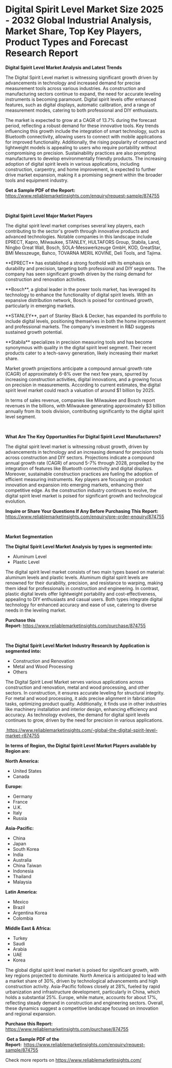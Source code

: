 <p><h1>Digital Spirit Level Market Size 2025 - 2032 Global Industrial Analysis, Market Share, Top Key Players, Product Types and Forecast Research Report</h1></p><p><strong>Digital Spirit Level Market Analysis and Latest Trends</strong></p>
<p><p>The Digital Spirit Level market is witnessing significant growth driven by advancements in technology and increased demand for precise measurement tools across various industries. As construction and manufacturing sectors continue to expand, the need for accurate leveling instruments is becoming paramount. Digital spirit levels offer enhanced features, such as digital displays, automatic calibration, and a range of measurement modes, catering to both professional and DIY enthusiasts.</p><p>The market is expected to grow at a CAGR of 13.7% during the forecast period, reflecting a robust demand for these innovative tools. Key trends influencing this growth include the integration of smart technology, such as Bluetooth connectivity, allowing users to connect with mobile applications for improved functionality. Additionally, the rising popularity of compact and lightweight models is appealing to users who require portability without compromising on precision. Sustainability practices are also prompting manufacturers to develop environmentally friendly products. The increasing adoption of digital spirit levels in various applications, including construction, carpentry, and home improvement, is expected to further drive market expansion, making it a promising segment within the broader tools and equipment industry.</p></p>
<p><strong>Get a Sample PDF of the Report:&nbsp;</strong> <a href="https://www.reliablemarketinsights.com/enquiry/request-sample/874755?utm_campaign=1938&utm_medium=2&utm_source=Github&utm_content=ia&utm_term=21032025&utm_id=digital-spirit-level">https://www.reliablemarketinsights.com/enquiry/request-sample/874755</a></p>
<p>&nbsp;</p>
<p><strong>Digital Spirit Level Major Market Players</strong></p>
<p><p>The digital spirit level market comprises several key players, each contributing to the sector's growth through innovative products and advanced technologies. Notable companies in this landscape include EPRECT, Kapro, Milwaukee, STANLEY, HULTAFORS Group, Stabila, Land, Ningbo Great Wall, Bosch, SOLA-Messwerkzeuge GmbH, KOD, GreatStar, BMI Messzeuge, Bahco, TOVARNA MERIL KOVINE, Deli Tools, and Tajima.</p><p>**EPRECT** has established a strong foothold with its emphasis on durability and precision, targeting both professional and DIY segments. The company has seen significant growth driven by the rising demand for construction and renovation activities.</p><p>**Bosch**, a global leader in the power tools market, has leveraged its technology to enhance the functionality of digital spirit levels. With an expansive distribution network, Bosch is poised for continued growth, particularly in emerging markets.</p><p>**STANLEY**, part of Stanley Black & Decker, has expanded its portfolio to include digital levels, positioning themselves in both the home improvement and professional markets. The company's investment in R&D suggests sustained growth potential.</p><p>**Stabila** specializes in precision measuring tools and has become synonymous with quality in the digital spirit level segment. Their recent products cater to a tech-savvy generation, likely increasing their market share.</p><p>Market growth projections anticipate a compound annual growth rate (CAGR) of approximately 6-8% over the next few years, spurred by increasing construction activities, digital innovations, and a growing focus on precision in measurements. According to current estimates, the digital spirit level market could reach a valuation of around $1 billion by 2025.</p><p>In terms of sales revenue, companies like Milwaukee and Bosch report revenues in the billions, with Milwaukee generating approximately $3 billion annually from its tools division, contributing significantly to the digital spirit level segment.</p></p>
<p>&nbsp;</p>
<p><strong>What Are The Key Opportunities For Digital Spirit Level Manufacturers?</strong></p>
<p><p>The digital spirit level market is witnessing robust growth, driven by advancements in technology and an increasing demand for precision tools across construction and DIY sectors. Projections indicate a compound annual growth rate (CAGR) of around 5-7% through 2028, propelled by the integration of features like Bluetooth connectivity and digital displays. Moreover, sustainable construction practices are fueling the adoption of efficient measuring instruments. Key players are focusing on product innovation and expansion into emerging markets, enhancing their competitive edge. As the construction industry continues to evolve, the digital spirit level market is poised for significant growth and technological evolution.</p></p>
<p><strong>Inquire or Share Your Questions If Any Before Purchasing This Report:</strong> <a href="https://www.reliablemarketinsights.com/enquiry/pre-order-enquiry/874755?utm_campaign=1938&utm_medium=2&utm_source=Github&utm_content=ia&utm_term=21032025&utm_id=digital-spirit-level">https://www.reliablemarketinsights.com/enquiry/pre-order-enquiry/874755</a></p>
<p>&nbsp;</p>
<p><strong>Market Segmentation</strong></p>
<p><strong>The Digital Spirit Level Market Analysis by types is segmented into:</strong></p>
<p><ul><li>Aluminum Level</li><li>Plastic Level</li></ul></p>
<p><p>The digital spirit level market consists of two main types based on material: aluminum levels and plastic levels. Aluminum digital spirit levels are renowned for their durability, precision, and resistance to warping, making them ideal for professionals in construction and engineering. In contrast, plastic digital levels offer lightweight portability and cost-effectiveness, appealing to DIY enthusiasts and casual users. Both types integrate digital technology for enhanced accuracy and ease of use, catering to diverse needs in the leveling market.</p></p>
<p><strong>Purchase this Report:&nbsp;</strong><a href="https://www.reliablemarketinsights.com/purchase/874755?utm_campaign=1938&utm_medium=2&utm_source=Github&utm_content=ia&utm_term=21032025&utm_id=digital-spirit-level">https://www.reliablemarketinsights.com/purchase/874755</a></p>
<p>&nbsp;</p>
<p><strong>The Digital Spirit Level Market Industry Research by Application is segmented into:</strong></p>
<p><ul><li>Construction and Renovation</li><li>Metal and Wood Processing</li><li>Others</li></ul></p>
<p><p>The Digital Spirit Level Market serves various applications across construction and renovation, metal and wood processing, and other sectors. In construction, it ensures accurate leveling for structural integrity. For metal and wood processing, it aids precise alignment in fabrication tasks, optimizing product quality. Additionally, it finds use in other industries like machinery installation and interior design, enhancing efficiency and accuracy. As technology evolves, the demand for digital spirit levels continues to grow, driven by the need for precision in various applications.</p></p>
<p><a href="https://www.reliablemarketinsights.com/-global-the-digital-spirit-level-market-r874755?utm_campaign=1938&utm_medium=2&utm_source=Github&utm_content=ia&utm_term=21032025&utm_id=digital-spirit-level">&nbsp;https://www.reliablemarketinsights.com/-global-the-digital-spirit-level-market-r874755</a></p>
<p><strong>In terms of Region, the Digital Spirit Level Market Players available by Region are:</strong></p>
<p>
    <p> <strong> North America: </strong>
        <ul>
            <li>United States</li>
            <li>Canada</li>
        </ul>
        </p> 
    <p> <strong> Europe: </strong>
        <ul>
            <li>Germany</li>
            <li>France</li>
            <li>U.K.</li>
            <li>Italy</li>
            <li>Russia</li>
        </ul>
        </p> 
    <p> <strong> Asia-Pacific: </strong>
        <ul>
            <li>China</li>
            <li>Japan</li>
            <li>South Korea</li>
            <li>India</li>
            <li>Australia</li>
            <li>China Taiwan</li>
            <li>Indonesia</li>
            <li>Thailand</li>
            <li>Malaysia</li>
        </ul>
        </p> 
    <p> <strong> Latin America: </strong>
        <ul>
            <li>Mexico</li>
            <li>Brazil</li>
            <li>Argentina Korea</li>
            <li>Colombia</li>
        </ul>
        </p> 
    <p> <strong> Middle East & Africa: </strong>
        <ul>
            <li>Turkey</li>
            <li>Saudi</li>
            <li>Arabia</li>
            <li>UAE</li>
            <li>Korea</li>
        </ul>
    </p>
    </p>
<p><p>The global digital spirit level market is poised for significant growth, with key regions projected to dominate. North America is anticipated to lead with a market share of 30%, driven by technological advancements and high construction activity. Asia-Pacific follows closely at 28%, fueled by rapid urbanization and infrastructure development, particularly in China, which holds a substantial 25%. Europe, while mature, accounts for about 17%, reflecting steady demand in construction and engineering sectors. Overall, these dynamics suggest a competitive landscape focused on innovation and regional expansion.</p></p>
<p><strong>Purchase this Report: </strong><a href="https://www.reliablemarketinsights.com/purchase/874755?utm_campaign=1938&utm_medium=2&utm_source=Github&utm_content=ia&utm_term=21032025&utm_id=digital-spirit-level">https://www.reliablemarketinsights.com/purchase/874755</a></p>
<p>&nbsp;<strong>Get a Sample PDF of the Report:&nbsp;&nbsp;</strong><a href="https://www.reliablemarketinsights.com/enquiry/request-sample/874755?utm_campaign=1938&utm_medium=2&utm_source=Github&utm_content=ia&utm_term=21032025&utm_id=digital-spirit-level">https://www.reliablemarketinsights.com/enquiry/request-sample/874755</a></p>
<p><strong></strong></p>
<p>Check more reports on <a href="https://www.reliablemarketinsights.com/?utm_campaign=1938&utm_medium=2&utm_source=Github&utm_content=ia&utm_term=21032025&utm_id=digital-spirit-level">https://www.reliablemarketinsights.com/</a></p>